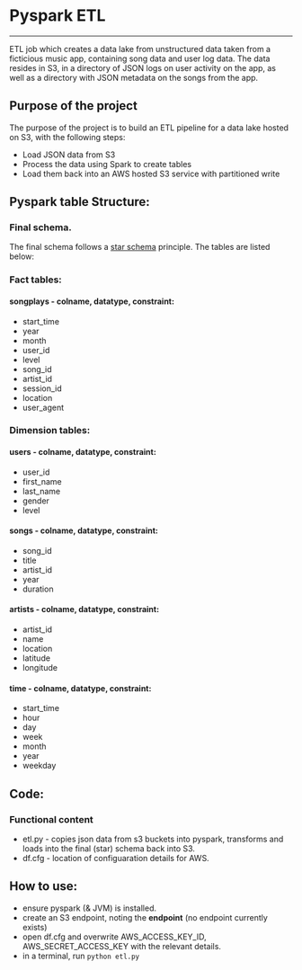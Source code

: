 # Pyspark ETL
--- 
ETL job which creates a data lake from unstructured data taken from a ficticious music app, containing song data and user log data. The data resides in S3, in a directory of JSON logs on user activity on the app, as well as a directory with JSON metadata on the songs from the app.

## Purpose of the project
The purpose of the project is to build an ETL pipeline for a data lake hosted on S3, with the following steps:
* Load JSON data from S3
* Process the data using Spark to create tables
* Load them back into an AWS hosted S3 service with partitioned write


## Pyspark table Structure:
### Final schema. 
The final schema follows a [star schema](https://en.wikipedia.org/wiki/Star_schema) principle. The tables are listed below:

### Fact tables:

#### songplays - colname, datatype, constraint:
* start_time 
* year
* month
* user_id 
* level 
* song_id 
* artist_id 
* session_id 
* location 
* user_agent 

### Dimension tables:

#### users - colname, datatype, constraint:
* user_id
* first_name
* last_name 
* gender 
* level

#### songs  - colname, datatype, constraint:
* song_id 
* title
* artist_id
* year
* duration

#### artists - colname, datatype, constraint:
* artist_id
* name
* location
* latitude
* longitude

#### time - colname, datatype, constraint:
* start_time
* hour
* day
* week
* month
* year
* weekday

## Code:

### Functional content
* etl.py - copies json data from s3 buckets into pyspark, transforms and loads into the final (star) schema back into S3. 
* df.cfg - location of configuaration details for AWS.

## How to use:
* ensure pyspark (& JVM) is installed.
* create an S3 endpoint, noting the **endpoint** (no endpoint currently exists)
* open df.cfg and overwrite AWS_ACCESS_KEY_ID, AWS_SECRET_ACCESS_KEY with the relevant details.
* in a terminal, run `python etl.py`
